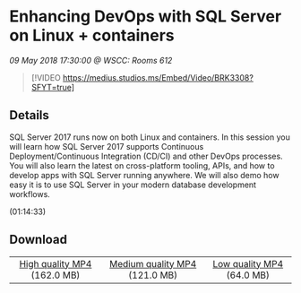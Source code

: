 # Enhancing DevOps with SQL Server on Linux + containers

*09 May 2018 17:30:00 @ WSCC: Rooms 612*

> [!VIDEO https://medius.studios.ms/Embed/Video/BRK3308?SFYT=true]

## Details

<p>SQL Server 2017 runs now on both Linux and containers. In this session you will learn how SQL Server 2017 supports Continuous Deployment/Continuous Integration (CD/CI) and other DevOps processes. You will also learn the latest on cross-platform tooling, APIs, and how to develop apps with SQL Server running anywhere. We will also demo how easy it is to use SQL Server in your modern database development workflows.</p> (01:14:33)

## Download

||||
|:--:|:----:|:-:|
|[High quality MP4](https://sec.ch9.ms/ch9/08fc/37ce8692-5868-4dc6-9c12-b3512c3408fc/BRK3308_high.mp4) (162.0 MB)|[Medium quality MP4](https://sec.ch9.ms/ch9/08fc/37ce8692-5868-4dc6-9c12-b3512c3408fc/BRK3308_mid.mp4) (121.0 MB)|[Low quality MP4](https://sec.ch9.ms/ch9/08fc/37ce8692-5868-4dc6-9c12-b3512c3408fc/BRK3308.mp4) (64.0 MB)|